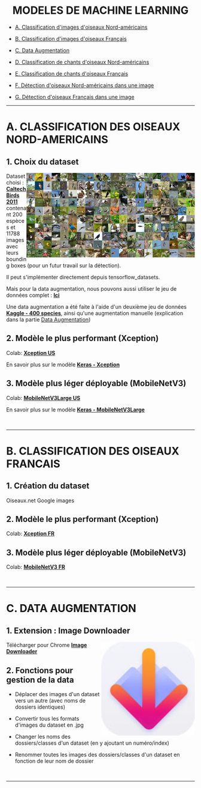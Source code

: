 <div align="center">

# MODELES DE MACHINE LEARNING

</div>

- [A. Classification d'images d'oiseaux Nord-américains](#ClassImgUS)

- [B. Classification d'images d'oiseaux Français](#ClassimgFR)

- [C. Data Augmentation](#DataAug)

- [D. Classification de chants d'oiseaux Nord-américains](#ClassSonUS)

- [E. Classification de chants d'oiseaux Français](#ClassSonFR)

- [F. Détection d'oiseaux Nord-américains dans une image](#DetectUS)

- [G. Détection d'oiseaux Français dans une image ](#DetectFR)

***

# A. CLASSIFICATION DES OISEAUX NORD-AMERICAINS <a id="ClassImgUS"></a>

## 1. Choix du dataset

<img align="right" src="/img/caltech.jpeg" width=450>

Dataset choisi : [**Caltech Birds 2011**](https://www.tensorflow.org/datasets/catalog/caltech_birds2011)
contenant 200 espèces et 11788 images avec leurs bounding boxes (pour un futur travail sur la détection).

Il peut s'implémenter directement depuis tensorflow_datasets.

Mais pour la data augmentation, nous pouvons aussi utiliser le jeu de données complet : [**Ici**](https://data.caltech.edu/records/20098)

Une data augmentation a été faite à l'aide d'un deuxième jeu de données [**Kaggle - 400 species**](https://www.kaggle.com/datasets/gpiosenka/100-bird-species), ainsi qu'une augmentation manuelle (explication dans la partie [Data Augmentation](#DataAug))

## 2. Modèle le plus performant (Xception)

Colab: [**Xception US**](https://colab.research.google.com/drive/10Eqvw4c016xSLJZQ6nnrrRPUHYOdba9O#scrollTo=4QZV8XJ2Yn_E)

En savoir plus sur le modèle [**Keras - Xception**](https://keras.io/api/applications/xception/)

## 3. Modèle plus léger déployable (MobileNetV3)

Colab: [**MobileNetV3Large US**]()

En savoir plus sur le modèle [**Keras - MobileNetV3Large**](https://keras.io/api/applications/mobilenet/#mobilenetv3large-function)

<br clear="right"/>

***

# B. CLASSIFICATION DES OISEAUX FRANCAIS <a id="ClassImgFR"></a>

## 1. Création du dataset

Oiseaux.net
Google images

## 2. Modèle le plus performant (Xception)

Colab: [**Xception FR**]()

## 3. Modèle plus léger déployable (MobileNetV3)

Colab: [**MobileNetV3 FR**]()

<br clear="right"/>

***

# C. DATA AUGMENTATION <a id="DataAug"></a>

## 1. Extension : Image Downloader

<img align="right" src="/img/LogoIMGDL.jpg" width=250>

Télécharger pour Chrome [**Image Downloader**](https://chrome.google.com/webstore/detail/image-downloader/kdbfjpagopjjaiofmgodphiklmjhcnok?hl=fr)


## 2. Fonctions pour gestion de la data

- Déplacer des images d'un dataset vers un autre (avec noms de dossiers identiques)

- Convertir tous les formats d'images du dataset en .jpg

- Changer les noms des dossiers/classes d'un dataset (en y ajoutant un numéro/index)

- Renommer toutes les images des dossiers/classes d'un dataset en fonction de leur nom de dossier



<br clear="right"/>

***



